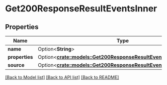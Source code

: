 # Get200ResponseResultEventsInner

## Properties

Name | Type | Description | Notes
------------ | ------------- | ------------- | -------------
**name** | Option<**String**> |  | [optional]
**properties** | Option<[**crate::models::Get200ResponseResultEventsInnerProperties**](get_200_response_result_events_inner_properties.md)> |  | [optional]
**source** | Option<[**crate::models::Get200ResponseResultEventsInnerSource**](get_200_response_result_events_inner_source.md)> |  | [optional]

[[Back to Model list]](../README.md#documentation-for-models) [[Back to API list]](../README.md#documentation-for-api-endpoints) [[Back to README]](../README.md)


